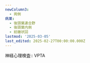```yaml
---
newColumn3:
  - 両側
病巣:
  - 後頭葉連合野
  - 後頭葉内側
  - 紡錘状回
lastmod: '2025-03-05'
last_edited: 2025-02-27T00:00:00.000Z
---
```


神経心理検査:: VPTA
